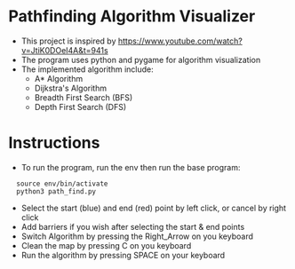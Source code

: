 # Pathfinding Algorithm Visualizer
* This project is inspired by https://www.youtube.com/watch?v=JtiK0DOeI4A&t=941s
* The program uses python and pygame for algorithm visualization
* The implemented algorithm include:
  * A* Algorithm
  * Dijkstra's Algorithm
  * Breadth First Search (BFS)
  * Depth First Search (DFS)

# Instructions
* To run the program, run the env then run the base program:
```
  source env/bin/activate
  python3 path_find.py
```
* Select the start (blue) and end (red) point by left click, or cancel by right click
* Add barriers if you wish after selecting the start & end points
* Switch Algorithm by pressing the Right_Arrow on you keyboard
* Clean the map by pressing C on you keyboard
* Run the algorithm by pressing SPACE on your keyboard
